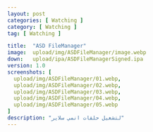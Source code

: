 ```yaml
---
layout: post
categories: [ Watching ]
category: [ Watching ]
tag: [ Watching ]

title:  "ASD FileManager"
image:  upload/img/ASDFileManager/image.webp
down:   upload/ipa/ASDFileManagerSigned.ipa
version: 1.0
screenshots: [
  upload/img/ASDFileManager/01.webp,
  upload/img/ASDFileManager/02.webp,
  upload/img/ASDFileManager/03.webp,
  upload/img/ASDFileManager/04.webp,
  upload/img/ASDFileManager/05.webp
]
description: "لتشغيل حلقات انمي سلاير"
---
```

